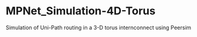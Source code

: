 MPNet_Simulation-4D-Torus
=========================

Simulation of Uni-Path routing in a 3-D torus internconnect using Peersim
